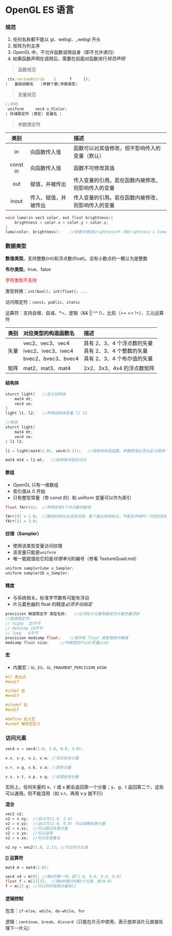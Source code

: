 # OpenGL ES 语言

### 规范

1. 任何名称都不能以 gl、webgl、\_webgl 开头
2. 矩阵为列主序
3. OpenGL 中，不允许函数调用自身（即不允许递归）
4. 如果函数声明在调用后，需要在前面对函数进行*规范声明*

> 函数规范

```js
 ctx.vertexAttrib    3      f     ();
|   基础函数名   |参数个数|参数类型|
```

> 变量规范

```js
//声明
 uniform     vec4 u_FColor;
| 存储限定符 |类型| 变量名 |
```

> 参数限定符

|   类别   |                      | 描述                                               |
| :------: | :------------------- | :------------------------------------------------- |
|    in    | 向函数传入值         | 函数可以对其值修改，但不影响传入的变量（默认）     |
| const in | 向函数传入值         | 函数不可修改其值                                   |
|   out    | 赋值，并被传出       | 传入变量的引用。若在函数内被修改，则影响传入的变量 |
|  inout   | 传入、赋值，并被传出 | 传入变量的引用。若在函数内被修改，则影响传入的变量 |

```c
void luma(in vec3 color, out float brightness){
    brightness = color.x + color.y + color.z;
}
luma(color, brightness);    //结果存储在brightness中；和brightness = luma(color)效果相同
```

### 数据类型

**数值类型**。支持整数(int)和浮点数(float)。没有小数点的一概认为是整数

**布尔类型**。true、false

<span style="color:red;">字符类型不支持</span>

类型转换：`int(bool); int(float); ...`

访问限定符：`const`、`public`、`static`

运算符：支持自增、自减、\*=、逻辑（&& || ^^ !）、比较（>= <= !=）、三元运算符

| 类别 | 对应类型的构造函数名                                             | 描述                                                                                      |
| :--: | :--------------------------------------------------------------- | :---------------------------------------------------------------------------------------- |
| 矢量 | vec2、vec3、vec4<br/>ivec2、ivec3、ivec4<br/>bvec2、bvec3、bvec4 | 具有 2、3、4 个浮点数的矢量<br/>具有 2、3、4 个整数的矢量<br/>具有 2、3、4 个布尔值的矢量 |
| 矩阵 | mat2、mat3、mat4                                                 | 2x2、3x3、4x4 的浮点数矩阵                                                                |

#### 结构体

```c
sturct light{   //定义结构体
    mat4 mt;
    vec4 ve;
}
light l1, l2;   //声明结构体变量 l1 l2

//等效
sturct light{
    mat4 mt;
    vec4 ve;
} l1 l2;

l1 = light(mat4(1.0), vec4(0.2));   //结构体构造函数。参数顺序必须与定义顺序一致

mat4 mt4 = l1.mt;   //结构体内容的访问
```

#### 数组

- OpenGL 只有一维数组
- 索引值从 0 开始
- 只有整型常量（带 const 的）和 uniform 变量可以作为索引

```c
float fArr[4];  //声明含有4个浮点数的数组

fArr[0] = 1.0;  //数组初始化必须显式地、每个独立地初始化，不能在声明时一次性的初始化
fArr[1] = 3.0;
```

#### 纹理（Sampler）

- 使用该类型变量访问纹理
- 该变量只能是`uniform`
- 唯一能赋值给它的是*纹理单元*的编号（参看 TextureQuad.md）

```c
uniform samplerCube u_Sampler;
uniform sampler2D u_Sampler;
```

#### 精度

- 与系统相关。标准字节数有可能有浮动
- 片元着色器的 float 的精度*必须手动指定*

```c
precision 精度限定字 类型名称;   //必须在片元着色器或顶点着色器顶部
//精度限定字:
// highp  16字节
// mediump 10字节
// lowp   8字节
precision mediump float;    //使所有 float 类型使用中精度
mediump float size;     //中精度的float变量size
```

#### 宏

- 内置宏：`GL_ES`、`GL_FRAGMENT_PERCISION_HIGH`

```c
#if 表达式
#endif

#ifdef 宏
#endif

#ifndef 宏
#endif

#define 定义宏
#undef 解除宏定义
```

### 访问元素

```c
vec4 v = vec4(1.0, 2.0, 0.0, 3.0);

v.x, v.y, v.z, v.w; //顶点坐标分量

v.r, v.g, v.b, v.a; //颜色分量

v.s, v.t, v.p, v.q; //纹理坐标分量
```

实际上，任何矢量的 x、r 或 s 都会返回第一个分量；y、g、t 返回第二个。这些可以通用。但不能混用（如 v.r，再用 v.y 就不行)

**混合**

```c
vec2 v2;
v2 = v.xy;  //设v2为(1.0, 2.0)
v2 = v.yz;  //设v2为(2.0, 0.0) 可以省略任意分量
v2 = v.xz;  //可以跳过任意分量
v2 = v.yx;  //可以逆序
v2 = v.xx;  //可以任意重复

v2.xy = vec2(1.0, 2.1); //可以作为左值
```

**\[\] 运算符**

```c
mat4 m = mat4(1.0);

vec4 v4 = m[0]; //取m的第一列。即(1.0, 0.0, 0.0, 0.0)
float f = m[2][3];  //取m的第2列第3个元素。即(0.0)
f = m[2].y; //可以同时使用分量和[]
```

#### 逻辑控制

包含：`if-else`、`while`、`do-while`、`for`

逻辑：`continue`、`break`、`discard`（只能在片元中使用，表示放弃该片元直接处理下一片元）
